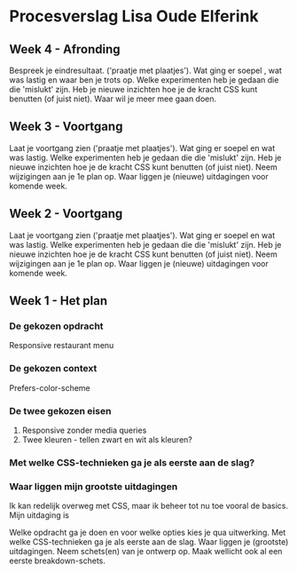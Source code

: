 # Procesverslag Lisa Oude Elferink

## Week 4 - Afronding
Bespreek je eindresultaat. ('praatje met plaatjes').
Wat ging er soepel , wat was lastig en waar ben je trots op.
Welke experimenten heb je gedaan die die 'mislukt' zijn.
Heb je nieuwe inzichten hoe je de kracht CSS kunt benutten (of juist niet).
Waar wil je meer mee gaan doen.




## Week 3 - Voortgang
Laat je voortgang zien ('praatje met plaatjes').
Wat ging er soepel en wat was lastig.
Welke experimenten heb je gedaan die die 'mislukt' zijn.
Heb je nieuwe inzichten hoe je de kracht CSS kunt benutten (of juist niet).
Neem wijzigingen aan je 1e plan op.
Waar liggen je (nieuwe) uitdagingen voor komende week.




## Week 2 - Voortgang
Laat je voortgang zien ('praatje met plaatjes').
Wat ging er soepel en wat was lastig.
Welke experimenten heb je gedaan die die 'mislukt' zijn.
Heb je nieuwe inzichten hoe je de kracht CSS kunt benutten (of juist niet).
Neem wijzigingen aan je 1e plan op.
Waar liggen je (nieuwe) uitdagingen voor komende week.




## Week 1 - Het plan
### De gekozen opdracht
Responsive restaurant menu

### De gekozen context
Prefers-color-scheme


### De twee gekozen eisen
1. Responsive zonder media queries
2. Twee kleuren - tellen zwart en wit als kleuren?
<!--2. SVG toepassen in shapes, masks én filters-->

### Met welke CSS-technieken ga je als eerste aan de slag?
<!--Ik ga beginnen met het onderzoeken van de werking en de mogelijkheden van de shapes, masks en filters op een SVG. Dit heb ik nog niet eerder gedaan en ik weet ook nog niet hoe dit werkt, dus hier wil ik eerst meer over te weten komen voordat ik hiermee ga experimenteren. -->

### Waar liggen mijn grootste uitdagingen 
Ik kan redelijk overweg met CSS, maar ik beheer tot nu toe vooral de basics. Mijn uitdaging is 


Welke opdracht ga je doen en voor welke opties kies je qua uitwerking.
Met welke CSS-technieken ga je als eerste aan de slag.
Waar liggen je (grootste) uitdagingen.
Neem schets(en) van je ontwerp op.
Maak wellicht ook al een eerste breakdown-schets.